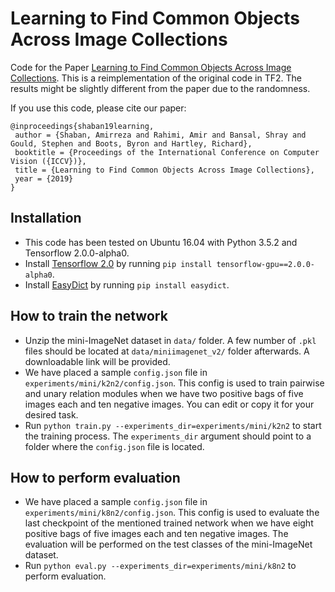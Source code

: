 # Learning to Find Common Objects Across Image Collections

Code for the Paper [Learning to Find Common Objects Across Image Collections](https://arxiv.org/abs/1904.12936). This is a reimplementation of the original code in TF2. The results might be slightly different from the paper due to the randomness.

If you use this code, please cite our paper:

```
@inproceedings{shaban19learning,
 author = {Shaban, Amirreza and Rahimi, Amir and Bansal, Shray and Gould, Stephen and Boots, Byron and Hartley, Richard},
 booktitle = {Proceedings of the International Conference on Computer Vision ({ICCV})},
 title = {Learning to Find Common Objects Across Image Collections},
 year = {2019}
}
```

## Installation

* This code has been tested on Ubuntu 16.04 with Python 3.5.2 and Tensorflow 2.0.0-alpha0.
* Install [Tensorflow 2.0](https://www.tensorflow.org/install) by running `pip install tensorflow-gpu==2.0.0-alpha0`.
* Install [EasyDict](https://pypi.org/project/easydict) by running `pip install easydict`.

## How to train the network

* Unzip the mini-ImageNet dataset in `data/` folder. A few number of `.pkl` files should be located at `data/miniimagenet_v2/` folder afterwards. A downloadable link will be provided.
* We have placed a sample `config.json` file in `experiments/mini/k2n2/config.json`. This config is used to train pairwise and unary relation modules when we have two positive bags of five images each and ten negative images. You can edit or copy it for your desired task.
* Run `python train.py --experiments_dir=experiments/mini/k2n2` to start the training process. The `experiments_dir` argument should point to a folder where the `config.json` file is located.

## How to perform evaluation

* We have placed a sample `config.json` file in `experiments/mini/k8n2/config.json`. This config is used to evaluate the last checkpoint of the mentioned trained network when we have eight positive bags of five images each and ten negative images. The evaluation will be performed on the test classes of the mini-ImageNet dataset.
* Run `python eval.py --experiments_dir=experiments/mini/k8n2` to perform evaluation.
